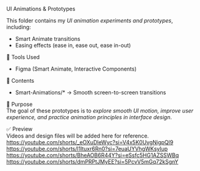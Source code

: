 UI Animations & Prototypes  

This folder contains my *UI animation experiments and prototypes*, including:  
- Smart Animate transitions  
- Easing effects (ease in, ease out, ease in-out)    

🎨 Tools Used  
- Figma (Smart Animate, Interactive Components)    

📂 Contents  
- Smart-Animations/* → Smooth screen-to-screen transitions  

🚀 Purpose  
The goal of these prototypes is to *explore smooth UI motion, improve user experience, and practice animation principles in interface design*.  

✅ Preview  
Videos and design files will be added here for reference.
https://youtube.com/shorts/_eOXuDleWyc?si=V4x5K0UvgNigpQl9
https://youtube.com/shorts/l1ltuxr6Rn0?si=7euaUYVhgWKsyIup
https://youtube.com/shorts/BheAOB6R44Y?si=eSsfc5HG1AZSSWBq
https://youtube.com/shorts/dmPRPtJMyEE?si=5PcvV5mGq72kSgnY
